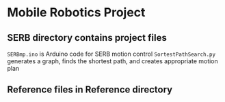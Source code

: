 # Mobile Robotics Project

## SERB directory contains project files
  `SERBmp.ino` is Arduino code for SERB motion control 
  `SortestPathSearch.py` generates a graph, finds the shortest path, and creates appropriate motion plan

## Reference files in Reference directory

